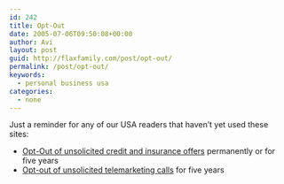 ```yaml
---
id: 242
title: Opt-Out
date: 2005-07-06T09:50:08+00:00
author: Avi
layout: post
guid: http://flaxfamily.com/post/opt-out/
permalink: /post/opt-out/
keywords:
  - personal business usa
categories:
  - none
---
```

Just a reminder for any of our USA readers that haven&#8217;t yet used these sites:

  * [Opt-Out of unsolicited credit and insurance offers](https://www.optoutprescreen.com/) permanently or for five years
  * [Opt-out of unsolicited telemarketing calls](https://www.donotcall.gov/) for five years